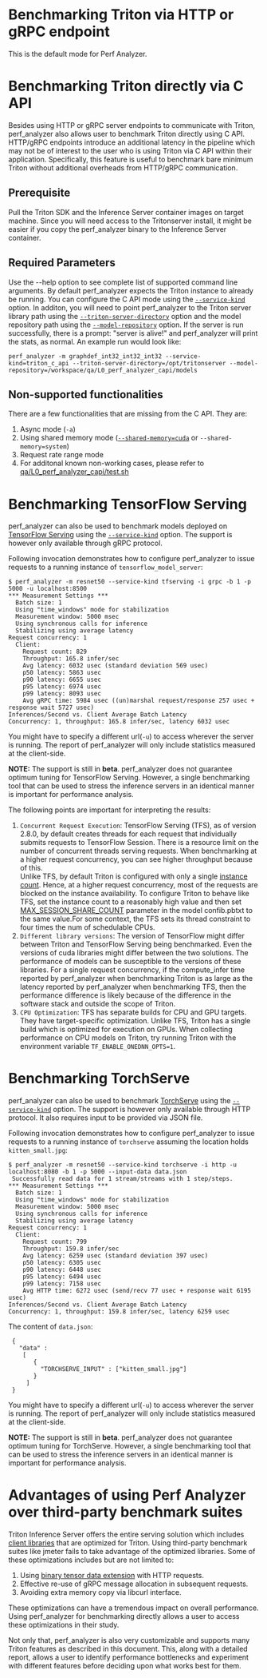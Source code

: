 <!--
Copyright (c) 2023, NVIDIA CORPORATION & AFFILIATES. All rights reserved.
Redistribution and use in source and binary forms, with or without
modification, are permitted provided that the following conditions
are met:
 * Redistributions of source code must retain the above copyright
   notice, this list of conditions and the following disclaimer.
 * Redistributions in binary form must reproduce the above copyright
   notice, this list of conditions and the following disclaimer in the
   documentation and/or other materials provided with the distribution.
 * Neither the name of NVIDIA CORPORATION nor the names of its
   contributors may be used to endorse or promote products derived
   from this software without specific prior written permission.
THIS SOFTWARE IS PROVIDED BY THE COPYRIGHT HOLDERS ``AS IS'' AND ANY
EXPRESS OR IMPLIED WARRANTIES, INCLUDING, BUT NOT LIMITED TO, THE
IMPLIED WARRANTIES OF MERCHANTABILITY AND FITNESS FOR A PARTICULAR
PURPOSE ARE DISCLAIMED.  IN NO EVENT SHALL THE COPYRIGHT OWNER OR
CONTRIBUTORS BE LIABLE FOR ANY DIRECT, INDIRECT, INCIDENTAL, SPECIAL,
EXEMPLARY, OR CONSEQUENTIAL DAMAGES (INCLUDING, BUT NOT LIMITED TO,
PROCUREMENT OF SUBSTITUTE GOODS OR SERVICES; LOSS OF USE, DATA, OR
PROFITS; OR BUSINESS INTERRUPTION) HOWEVER CAUSED AND ON ANY THEORY
OF LIABILITY, WHETHER IN CONTRACT, STRICT LIABILITY, OR TORT
(INCLUDING NEGLIGENCE OR OTHERWISE) ARISING IN ANY WAY OUT OF THE USE
OF THIS SOFTWARE, EVEN IF ADVISED OF THE POSSIBILITY OF SUCH DAMAGE.
-->

# Benchmarking Triton via HTTP or gRPC endpoint

This is the default mode for Perf Analyzer.

# Benchmarking Triton directly via C API

Besides using HTTP or gRPC server endpoints to communicate with Triton, perf_analyzer also allows user to benchmark Triton directly using C API. HTTP/gRPC endpoints introduce an additional latency in the pipeline which may not be of interest to the user who is using Triton via C API within their application. Specifically, this feature is useful to benchmark bare minimum Triton without additional overheads from HTTP/gRPC communication.

## Prerequisite

Pull the Triton SDK and the Inference Server container images on target machine.
Since you will need access to the Tritonserver install, it might be easier if
you copy the perf_analyzer binary to the Inference Server container.

## Required Parameters

Use the --help option to see complete list of supported command line arguments.
By default perf_analyzer expects the Triton instance to already be running. You can configure the C API mode using the [`--service-kind`](cli.md#--service-kind=[triton|triton_c_api|tfserving|torchserve]) option. In additon, you will need to point
perf_analyzer to the Triton server library path using the [`--triton-server-directory`](cli.md#--triton-server-directory=<path>) option and the model
repository path using the [`--model-repository`](cli.md#--model-repository=<path>) option.
If the server is run successfully, there is a prompt: "server is alive!" and perf_analyzer will print the stats, as normal.
An example run would look like:

```
perf_analyzer -m graphdef_int32_int32_int32 --service-kind=triton_c_api --triton-server-directory=/opt/tritonserver --model-repository=/workspace/qa/L0_perf_analyzer_capi/models
```

## Non-supported functionalities

There are a few functionalities that are missing from the C API. They are:

1. Async mode (`-a`)
2. Using shared memory mode ([`--shared-memory=cuda`](cli.md#--shared-memory=[none|system|cuda]) or `--shared-memory=system`)
3. Request rate range mode
4. For additonal known non-working cases, please refer to
   [qa/L0_perf_analyzer_capi/test.sh](https://github.com/triton-inference-server/server/blob/main/qa/L0_perf_analyzer_capi/test.sh#L239-L277)

# Benchmarking TensorFlow Serving

perf_analyzer can also be used to benchmark models deployed on
[TensorFlow Serving](https://github.com/tensorflow/serving) using
the [`--service-kind`](cli.md#--service-kind=[triton|triton_c_api|tfserving|torchserve]) option. The support is however only available
through gRPC protocol.

Following invocation demonstrates how to configure perf_analyzer
to issue requests to a running instance of
`tensorflow_model_server`:

```
$ perf_analyzer -m resnet50 --service-kind tfserving -i grpc -b 1 -p 5000 -u localhost:8500
*** Measurement Settings ***
  Batch size: 1
  Using "time_windows" mode for stabilization
  Measurement window: 5000 msec
  Using synchronous calls for inference
  Stabilizing using average latency
Request concurrency: 1
  Client:
    Request count: 829
    Throughput: 165.8 infer/sec
    Avg latency: 6032 usec (standard deviation 569 usec)
    p50 latency: 5863 usec
    p90 latency: 6655 usec
    p95 latency: 6974 usec
    p99 latency: 8093 usec
    Avg gRPC time: 5984 usec ((un)marshal request/response 257 usec + response wait 5727 usec)
Inferences/Second vs. Client Average Batch Latency
Concurrency: 1, throughput: 165.8 infer/sec, latency 6032 usec
```

You might have to specify a different url(`-u`) to access wherever
the server is running. The report of perf_analyzer will only
include statistics measured at the client-side.

**NOTE:** The support is still in **beta**. perf_analyzer does
not guarantee optimum tuning for TensorFlow Serving. However, a
single benchmarking tool that can be used to stress the inference
servers in an identical manner is important for performance
analysis.

The following points are important for interpreting the results:

1. `Concurrent Request Execution`:
   TensorFlow Serving (TFS), as of version 2.8.0, by default creates
   threads for each request that individually submits requests to
   TensorFlow Session. There is a resource limit on the number of
   concurrent threads serving requests. When benchmarking at a higher
   request concurrency, you can see higher throughput because of this.  
   Unlike TFS, by default Triton is configured with only a single
   [instance count](model_configuration.md#instance-groups). Hence, at a higher request concurrency, most
   of the requests are blocked on the instance availability. To
   configure Triton to behave like TFS, set the instance count to a
   reasonably high value and then set
   [MAX_SESSION_SHARE_COUNT](https://github.com/triton-inference-server/tensorflow_backend#parameters)
   parameter in the model confib.pbtxt to the same value.For some
   context, the TFS sets its thread constraint to four times the
   num of schedulable CPUs.
2. `Different library versions`:
   The version of TensorFlow might differ between Triton and
   TensorFlow Serving being benchmarked. Even the versions of cuda
   libraries might differ between the two solutions. The performance
   of models can be susceptible to the versions of these libraries.
   For a single request concurrency, if the compute_infer time
   reported by perf_analyzer when benchmarking Triton is as large as
   the latency reported by perf_analyzer when benchmarking TFS, then
   the performance difference is likely because of the difference in
   the software stack and outside the scope of Triton.
3. `CPU Optimization`:
   TFS has separate builds for CPU and GPU targets. They have
   target-specific optimization. Unlike TFS, Triton has a single build
   which is optimized for execution on GPUs. When collecting performance
   on CPU models on Triton, try running Triton with the environment
   variable `TF_ENABLE_ONEDNN_OPTS=1`.

# Benchmarking TorchServe

perf_analyzer can also be used to benchmark
[TorchServe](https://github.com/pytorch/serve) using the
[`--service-kind`](cli.md#--service-kind=[triton|triton_c_api|tfserving|torchserve]) option. The support is however only available through
HTTP protocol. It also requires input to be provided via JSON file.

Following invocation demonstrates how to configure perf_analyzer to
issue requests to a running instance of `torchserve` assuming the
location holds `kitten_small.jpg`:

```
$ perf_analyzer -m resnet50 --service-kind torchserve -i http -u localhost:8080 -b 1 -p 5000 --input-data data.json
 Successfully read data for 1 stream/streams with 1 step/steps.
*** Measurement Settings ***
  Batch size: 1
  Using "time_windows" mode for stabilization
  Measurement window: 5000 msec
  Using synchronous calls for inference
  Stabilizing using average latency
Request concurrency: 1
  Client:
    Request count: 799
    Throughput: 159.8 infer/sec
    Avg latency: 6259 usec (standard deviation 397 usec)
    p50 latency: 6305 usec
    p90 latency: 6448 usec
    p95 latency: 6494 usec
    p99 latency: 7158 usec
    Avg HTTP time: 6272 usec (send/recv 77 usec + response wait 6195 usec)
Inferences/Second vs. Client Average Batch Latency
Concurrency: 1, throughput: 159.8 infer/sec, latency 6259 usec
```

The content of `data.json`:

```
 {
   "data" :
    [
       {
         "TORCHSERVE_INPUT" : ["kitten_small.jpg"]
       }
     ]
 }
```

You might have to specify a different url(`-u`) to access wherever
the server is running. The report of perf_analyzer will only include
statistics measured at the client-side.

**NOTE:** The support is still in **beta**. perf_analyzer does not
guarantee optimum tuning for TorchServe. However, a single benchmarking
tool that can be used to stress the inference servers in an identical
manner is important for performance analysis.

# Advantages of using Perf Analyzer over third-party benchmark suites

Triton Inference Server offers the entire serving solution which
includes [client libraries](https://github.com/triton-inference-server/client)
that are optimized for Triton.
Using third-party benchmark suites like jmeter fails to take advantage of the
optimized libraries. Some of these optimizations includes but are not limited
to:

1. Using [binary tensor data extension](../protocol/extension_binary_data.md) with HTTP requests.
2. Effective re-use of gRPC message allocation in subsequent requests.
3. Avoiding extra memory copy via libcurl interface.

These optimizations can have a tremendous impact on overall performance.
Using perf_analyzer for benchmarking directly allows a user to access
these optimizations in their study.

Not only that, perf_analyzer is also very customizable and supports many
Triton features as described in this document. This, along with a detailed
report, allows a user to identify performance bottlenecks and experiment
with different features before deciding upon what works best for them.
